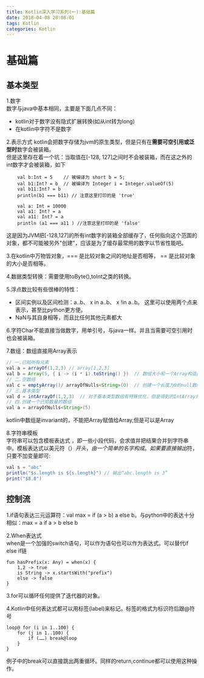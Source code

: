 ```yaml
---
title: Kotlin深入学习系列(一):基础篇
date: 2018-04-08 20:08:01
tags: Kotlin
categories: Kotlin
---
```


# 基础篇
## 基本类型
1.数字  
数字与java中基本相同，主要是下面几点不同：
- kotlin对于数字没有隐式扩展转换(如从int转为long)
- 在kotlin中字符不是数字

2.表示方式
kotlin会把数字存储为jvm的原生类型，但是只有在**需要可空引用或泛型时**数字会被装箱。  
但是这里存在着一个坑：当取值在[-128, 127]之间时不会被装箱，而在这之外的int数字才会被装箱，如下
```
    val b:Int = 5    // 被编译为 short b = 5;
    val b1:Int? = b  // 被编译为 Integer i = Integer.valueOf(5)
    val b11:Int? = b  
    println(b1 === b11) // 注意这里打印的是 'true'  

    val a: Int = 10000  
    val a1: Int? = a  
    val a11: Int? = a  
    println (a1 === a11 ) //注意这里打印的是 'false'  
```

这是因为JVM把[-128,127]的所有int数字的装箱全部缓存了，任何指向这个范围的对象，都不可能被另外"创建"，应该是为了缓存最常用的数字以节省性能吧。

3.在kotlin中万物皆对象，=== 是比较对象之间的地址是否相等， == 是比较对象的大小是否相等。

4.数据类型转换：需要使用toByte(),toInt之类的转换。

5.浮点数比较有些很棒的特性：
- 区间实例以及区间检测：a..b、 x in a..b、 x !in a..b。 这里可以使用两个点来表示，甚至比python更方便。
- NaN与其自身相等，而且比任何其他元素都大

6.字符Char不能直接当做数字，用单引号，与java一样。并且当需要可空引用时也会被装箱。

7.数组：数组直接用Array<T>表示
```java
// 一.已知所有元素
val a = arrayOf(1,2,3) // array[1,2,3]
val b = Array(5, { i -> (i * i).toString() })  // 数组大小和一个Array构造函数
// 二.空数组
val c = emptyArray()/ arrayOfNulls<String>(0)  // 创建一个长度为0的null数组
// 三.基本类型
val d = intArrayOf(1,2,3)  // 对于基本类型数组有特殊优化，但是得到的IntArray并不是Array的子类。
// 四.创建一个已知数量的数组
val a = arrayOfNulls<String>(5)
```

kotlin中数组是invariant的，不能把Array<String>赋值给Array<Any>,但是可以是Array<out Any>

8.字符串模板  
字符串可以包含模板表达式 ，即一些小段代码，会求值并把结果合并到字符串中。模板表达式以美元符（$）开头，由一个简单的名字构成。如果要直接输出$符，只要不加变量即可:
```java
val s = "abc"
println("$s.length is ${s.length}") // 输出“abc.length is 3”
print("$8.8")
```

## 控制流
1.if语句表达三元运算符：val max = if (a > b) a else b。与python中的表达十分相似：max = a if a > b else b

2.When表达式  
when是一个加强的switch语句，可以作为语句也可以作为表达式。可以替代if else if链
```
fun hasPrefix(x: Any) = when(x) {
    1,2 -> true
    is String -> x.startsWith("prefix")
    else -> false
}
```

3.for可以循环任何提供了迭代器的对象。

4.Kotlin中任何表达式都可以用标签(label)来标记。标签的格式为标识符后跟@符号
```
loop@ for (i in 1..100) {
    for (j in 1..100) {
        if (……) break@loop
    }
}
```
例子中的break可以直接跳出两重循环。同样的return,continue都可以使用这种操作。
